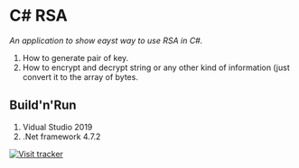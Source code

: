 C# RSA
===================
*An application to show eayst way to use RSA in C#.*
1. How to generate pair of key.
2. How to encrypt and decrypt string or any other kind of information (just convert it to the array of bytes.

Build'n'Run
-----------
1. Vidual Studio 2019
2. .Net framework 4.7.2


[![Visit tracker](http://clustrmaps.com/map_v2.png?d=5Q2WaOPgeKFYCnAVV3kSIN_ZYBGfUG7bp3Q50wbSOck&cl=ffffff)](https://clustrmaps.com/site/1auhh)
